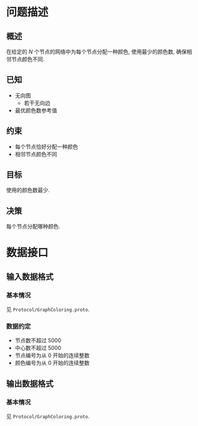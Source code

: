 # 问题描述

## 概述

在给定的 $N$ 个节点的网络中为每个节点分配一种颜色, 使用最少的颜色数, 确保相邻节点颜色不同.


## 已知

- 无向图
  - 若干无向边
- 最优颜色数参考值


## 约束

- 每个节点恰好分配一种颜色
- 相邻节点颜色不同


## 目标

使用的颜色数最少.


## 决策

每个节点分配哪种颜色.



# 数据接口

## 输入数据格式

### 基本情况

见 `Protocol/GraphColoring.proto`.

### 数据约定

- 节点数不超过 5000
- 中心数不超过 5000
- 节点编号为从 0 开始的连续整数
- 颜色编号为从 0 开始的连续整数


## 输出数据格式

### 基本情况

见 `Protocol/GraphColoring.proto`.
